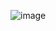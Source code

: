 ![image](https://user-images.githubusercontent.com/91150477/226153565-5259f059-8430-4173-8672-d95efff092dc.png)
